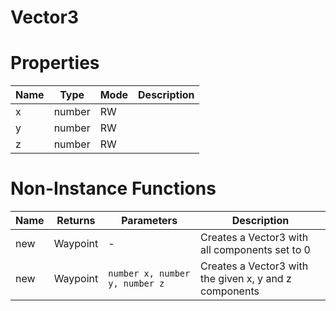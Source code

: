 # Vector3

# Properties
| Name | Type | Mode | Description |
| ---- | ---- | ---- | ---- |
| x | number | RW | |
| y | number | RW | |
| z | number | RW | 

# Non-Instance Functions

| Name | Returns | Parameters | Description |
| ---- | ------- | ---------- | ----------- |
| new | Waypoint | - | Creates a Vector3 with all components set to 0 |
| new | Waypoint | `number x, number y, number z` | Creates a Vector3 with the given x, y and z components |
